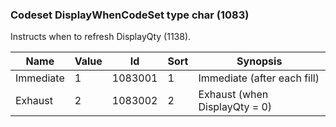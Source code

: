### Codeset DisplayWhenCodeSet type char (1083)

Instructs when to refresh DisplayQty (1138).

| Name      | Value | Id      | Sort | Synopsis                      |
|-----------|-------|---------|------|-------------------------------|
| Immediate | 1     | 1083001 | 1    | Immediate (after each fill)   |
| Exhaust   | 2     | 1083002 | 2    | Exhaust (when DisplayQty = 0) |

